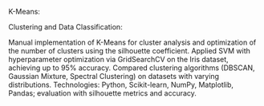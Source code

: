 K-Means:

Clustering and Data Classification:

Manual implementation of K-Means for cluster analysis and optimization of the number of clusters using the silhouette coefficient.
Applied SVM with hyperparameter optimization via GridSearchCV on the Iris dataset, achieving up to 95% accuracy.
Compared clustering algorithms (DBSCAN, Gaussian Mixture, Spectral Clustering) on datasets with varying distributions.
Technologies: Python, Scikit-learn, NumPy, Matplotlib, Pandas; evaluation with silhouette metrics and accuracy.
